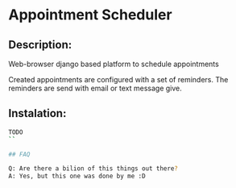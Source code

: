 # Appointment Scheduler

## Description: 

Web-browser django based platform to schedule appointments

Created appointments are configured with a set of reminders.
The reminders are send with email or text message give.

## Instalation:

```sh
TODO
``

## FAQ

Q: Are there a bilion of this things out there?
A: Yes, but this one was done by me :D

